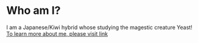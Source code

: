 # Who am I?
I am a Japanese/Kiwi hybrid whose studying the magestic creature Yeast!<br>
[To learn more about me, please visit  link](https://https://github.com/DanYamamotoEvans/about)



